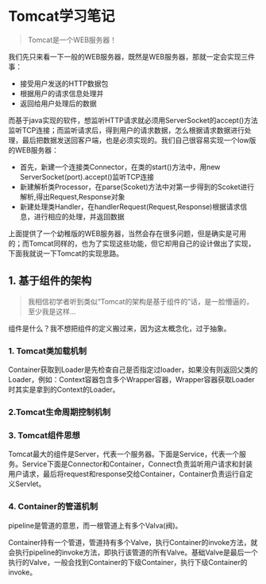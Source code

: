 # Tomcat学习笔记

>  Tomcat是一个WEB服务器！

我们先只来看一下一般的WEB服务器，既然是WEB服务器，那就一定会实现三件事：

* 接受用户发送的HTTP数据包
* 根据用户的请求信息处理并
* 返回给用户处理后的数据

而基于java实现的软件，想监听HTTP请求就必须用ServerSocket的accept()方法监听TCP连接；而监听请求后，得到用户的请求数据，怎么根据请求数据进行处理，最后把数据发送回客户端，也是必须实现的。我们自己很容易实现一个low版的WEB服务器：

* 首先，新建一个连接类Connector，在类的start()方法中，用new ServerSocket(port).accept()监听TCP连接
* 新建解析类Processor，在parse(Scoket)方法中对第一步得到的Scoket进行解析,得出Request,Response对象
* 新建处理类Handler，在handlerRequest(Request,Response)根据请求信息，进行相应的处理，并返回数据

上面提供了一个幼稚版的WEB服务器，当然会存在很多问题，但是确实是可用的；而Tomcat同样的，也为了实现这些功能，但它却用自己的设计做出了实现，下面我就说一下Tomcat的实现思路。

## 1. 基于组件的架构

>  我相信初学者听到类似“Tomcat的架构是基于组件的”话，是一脸懵逼的，至少我是这样...

组件是什么？我不想把组件的定义搬过来，因为这太概念化，过于抽象。

### 1. Tomcat类加载机制

Container获取到Loader是先检查自己是否指定过loader，如果没有则返回父类的Loader，例如：Context容器包含多个Wrapper容器，Wrapper容器获取Loader时其实是拿到的Context的Loader。

### 2.Tomcat生命周期控制机制 

### 3. Tomcat组件思想

Tomcat最大的组件是Server，代表一个服务器。下面是Service，代表一个服务。Service下面是Connector和Container，Connect负责监听用户请求和封装用户请求，最后将request和response交给Container，Container负责运行自定义Servlet。

### 4. Container的管道机制

pipeline是管道的意思，而一根管道上有多个Valva(阀)。

Container持有一个管道，管道持有多个Valve，执行Container的invoke方法，就会执行pipeline的invoke方法，即执行该管道的所有Valve。基础Valve是最后一个执行的Valve，一般会找到Container的下级Container，执行下级Container的invoke。



